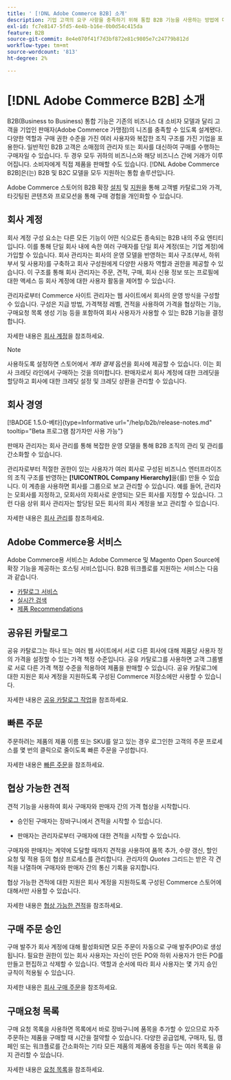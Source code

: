```yaml
---
title: ' [!DNL Adobe Commerce B2B] 소개'
description: 기업 고객의 요구 사항을 충족하기 위해 통합 B2B 기능을 사용하는 방법에 대해 알아봅니다.
exl-id: fc7e8147-5fd5-4e4b-b16e-0b0d54c415da
feature: B2B
source-git-commit: 8e4e070f41f7d3bf872e81c9805e7c24779b812d
workflow-type: tm+mt
source-wordcount: '813'
ht-degree: 2%

---
```


# [!DNL Adobe Commerce B2B] 소개

B2B(Business to Business) 통합 기능은 기존의 비즈니스 대 소비자 모델과 달리 고객을 기업인 판매자(Adobe Commerce 가맹점)의 니즈를 충족할 수 있도록 설계됐다. 다양한 역할과 구매 권한 수준을 가진 여러 사용자와 복잡한 조직 구조를 가진 기업을 포용한다. 일반적인 B2B 고객은 소매점의 관리자 또는 회사를 대신하여 구매를 수행하는 구매자일 수 있습니다. 두 경우 모두 귀하의 비즈니스와 해당 비즈니스 간에 거래가 이루어집니다. 소비자에게 직접 제품을 판매할 수도 있습니다. [!DNL Adobe Commerce B2B]은(는) B2B 및 B2C 모델을 모두 지원하는 통합 솔루션입니다.

Adobe Commerce 스토어의 B2B 확장 [설치](install.md) 및 [지원](enable-basic-features.md)을 통해 고객별 카탈로그와 가격, 타깃팅된 콘텐츠와 프로모션을 통해 구매 경험을 개인화할 수 있습니다.

## 회사 계정

회사 계정 구성 요소는 다른 모든 기능이 어떤 식으로든 종속되는 B2B 내의 주요 엔티티입니다. 이를 통해 단일 회사 내에 속한 여러 구매자를 단일 회사 계정(또는 기업 계정)에 가입할 수 있습니다. 회사 관리자는 회사의 운영 모델을 반영하는 회사 구조(부서, 하위 부서 및 사용자)를 구축하고 회사 구성원에게 다양한 사용자 역할과 권한을 제공할 수 있습니다. 이 구조를 통해 회사 관리자는 주문, 견적, 구매, 회사 신용 정보 또는 프로필에 대한 액세스 등 회사 계정에 대한 사용자 활동을 제어할 수 있습니다.

관리자로부터 Commerce 사이트 관리자는 웹 사이트에서 회사의 운영 방식을 구성할 수 있습니다. 구성은 지급 방법, 가격책정 레벨, 견적을 사용하여 가격을 협상하는 기능, 구매요청 목록 생성 기능 등을 포함하여 회사 사용자가 사용할 수 있는 B2B 기능을 결정합니다.

자세한 내용은 [회사 계정](account-companies.md)을 참조하세요.

>[!NOTE]
>
>사용하도록 설정하면 스토어에서 _계좌 결제_ 옵션을 회사에 제공할 수 있습니다. 이는 회사 크레딧 라인에서 구매하는 것을 의미합니다. 판매자로서 회사 계정에 대한 크레딧을 할당하고 회사에 대한 크레딧 설정 및 크레딧 상환을 관리할 수 있습니다.

## 회사 경영

[!BADGE 1.5.0-베타]{type=Informative url="/help/b2b/release-notes.md" tooltip="Beta 프로그램 참가자만 사용 가능"}

판매자 관리자는 회사 관리를 통해 복잡한 운영 모델을 통해 B2B 조직의 관리 및 관리를 간소화할 수 있습니다.

관리자로부터 적절한 권한이 있는 사용자가 여러 회사로 구성된 비즈니스 엔터프라이즈의 조직 구조를 반영하는 **[!UICONTROL Company Hierarchy]**&#x200B;을(를) 만들 수 있습니다. 이 계층을 사용하면 회사를 그룹으로 보고 관리할 수 있습니다. 예를 들어, 관리자는 모회사를 지정하고, 모회사의 자회사로 운영되는 모든 회사를 지정할 수 있습니다. 그런 다음 상위 회사 관리자는 할당된 모든 회사의 회사 계정을 보고 관리할 수 있습니다.

자세한 내용은 [회사 관리](manage-companies.md)를 참조하세요.

## Adobe Commerce용 서비스

Adobe Commerce용 서비스는 Adobe Commerce 및 Magento Open Source에 확장 기능을 제공하는 호스팅 서비스입니다. B2B 워크플로를 지원하는 서비스는 다음과 같습니다.

* [카탈로그 서비스](https://experienceleague.adobe.com/docs/commerce-merchant-services/catalog-service/guide-overview.html)
* [실시간 검색](https://experienceleague.adobe.com/docs/commerce-merchant-services/live-search/guide-overview.html)
* [제품 Recommendations](https://experienceleague.adobe.com/docs/commerce-merchant-services/product-recommendations/guide-overview.html)

## 공유된 카탈로그

공유 카탈로그는 하나 또는 여러 웹 사이트에서 서로 다른 회사에 대해 제품당 사용자 정의 가격을 설정할 수 있는 가격 책정 수준입니다. 공유 카탈로그를 사용하면 고객 그룹별로 서로 다른 가격 책정 수준을 적용하여 제품을 판매할 수 있습니다. 공유 카탈로그에 대한 지원은 회사 계정을 지원하도록 구성된 Commerce 저장소에만 사용할 수 있습니다.

자세한 내용은 [공유 카탈로그 작업](catalog-shared.md)을 참조하세요.

## 빠른 주문

주문하려는 제품의 제품 이름 또는 SKU를 알고 있는 경우 로그인한 고객의 주문 프로세스를 몇 번의 클릭으로 줄이도록 빠른 주문을 구성합니다.

자세한 내용은 [빠른 주문](quick-order.md)을 참조하세요.

## 협상 가능한 견적

견적 기능을 사용하여 회사 구매자와 판매자 간의 가격 협상을 시작합니다.

* 승인된 구매자는 장바구니에서 견적을 시작할 수 있습니다.

* 판매자는 관리자로부터 구매자에 대한 견적을 시작할 수 있습니다.

구매자와 판매자는 계약에 도달할 때까지 견적을 사용하여 품목 추가, 수량 갱신, 할인 요청 및 적용 등의 협상 프로세스를 관리합니다. 관리자의 _Quotes_ 그리드는 받은 각 견적을 나열하며 구매자와 판매자 간의 통신 기록을 유지합니다.

협상 가능한 견적에 대한 지원은 회사 계정을 지원하도록 구성된 Commerce 스토어에 대해서만 사용할 수 있습니다.

자세한 내용은 [협상 가능한 견적](quotes.md)을 참조하세요.

## 구매 주문 승인

구매 발주가 회사 계정에 대해 활성화되면 모든 주문이 자동으로 구매 발주(PO)로 생성됩니다. 필요한 권한이 있는 회사 사용자는 자신이 만든 PO와 하위 사용자가 만든 PO를 만들고 편집하고 삭제할 수 있습니다. 역할과 순서에 따라 회사 사용자는 몇 가지 승인 규칙이 적용될 수 있습니다.

자세한 내용은 [회사 구매 주문](purchase-order-flow.md)을 참조하세요.

## 구매요청 목록

구매 요청 목록을 사용하면 목록에서 바로 장바구니에 품목을 추가할 수 있으므로 자주 주문하는 제품을 구매할 때 시간을 절약할 수 있습니다. 다양한 공급업체, 구매자, 팀, 캠페인 또는 워크플로를 간소화하는 기타 모든 제품의 제품에 중점을 두는 여러 목록을 유지 관리할 수 있습니다.

자세한 내용은 [요청 목록](requisition-lists.md)을 참조하세요.
